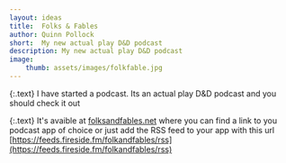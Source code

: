 ```yaml
---
layout: ideas
title:  Folks & Fables
author: Quinn Pollock
short:  My new actual play D&D podcast
description: My new actual play D&D podcast
image:
    thumb: assets/images/folkfable.jpg
---
```


{:.text}
I have started a podcast. Its an actual play D&D podcast and you should check it out 

{:.text}
It's avaible at [folksandfables.net](https://folksandfables.net) where you can find a link to you podcast app of choice or just add the RSS feed to your app with this url [https://feeds.fireside.fm/folkandfables/rss](https://feeds.fireside.fm/folkandfables/rss)

